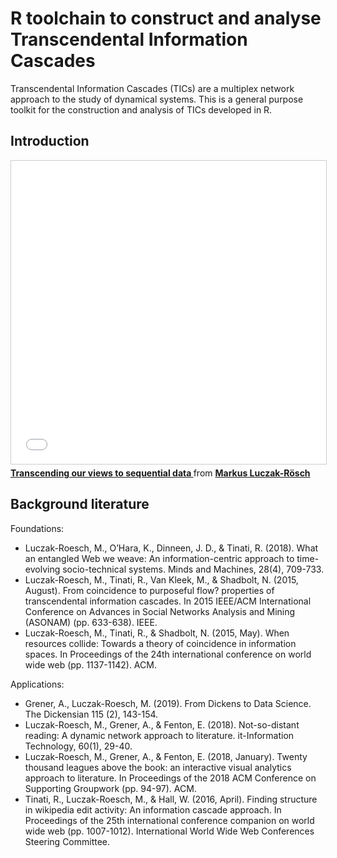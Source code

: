 # R toolchain to construct and analyse Transcendental Information Cascades
Transcendental Information Cascades (TICs) are a multiplex network approach to the study of dynamical systems. This is a general purpose toolkit for the construction and analysis of TICs developed in R.

## Introduction

<iframe src="//www.slideshare.net/slideshow/embed_code/key/BhG8hR3UpyqC7n" width="595" height="485" frameborder="0" marginwidth="0" marginheight="0" scrolling="no" style="border:1px solid #CCC; border-width:1px; margin-bottom:5px; max-width: 100%;" allowfullscreen> </iframe> <div style="margin-bottom:5px"> <strong> <a href="//www.slideshare.net/MLuczakRoesch/transcending-our-views-to-sequential-data" title="Transcending our views to sequential data " target="_blank">Transcending our views to sequential data </a> </strong> from <strong><a href="https://www.slideshare.net/MLuczakRoesch" target="_blank">Markus Luczak-Rösch</a></strong> </div>

## Background literature
Foundations:
 * Luczak-Roesch, M., O’Hara, K., Dinneen, J. D., & Tinati, R. (2018). What an entangled Web we weave: An information-centric approach to time-evolving socio-technical systems. Minds and Machines, 28(4), 709-733.
 * Luczak-Roesch, M., Tinati, R., Van Kleek, M., & Shadbolt, N. (2015, August). From coincidence to purposeful flow? properties of transcendental information cascades. In 2015 IEEE/ACM International Conference on Advances in Social Networks Analysis and Mining (ASONAM) (pp. 633-638). IEEE.
 * Luczak-Roesch, M., Tinati, R., & Shadbolt, N. (2015, May). When resources collide: Towards a theory of coincidence in information spaces. In Proceedings of the 24th international conference on world wide web (pp. 1137-1142). ACM.
 
Applications:
 * Grener, A., Luczak-Roesch, M. (2019). From Dickens to Data Science. The Dickensian 115 (2), 143-154.
 * Luczak-Roesch, M., Grener, A., & Fenton, E. (2018). Not-so-distant reading: A dynamic network approach to literature. it-Information Technology, 60(1), 29-40.
 * Luczak-Roesch, M., Grener, A., & Fenton, E. (2018, January). Twenty thousand leagues above the book: an interactive visual analytics approach to literature. In Proceedings of the 2018 ACM Conference on Supporting Groupwork (pp. 94-97). ACM.
 * Tinati, R., Luczak-Roesch, M., & Hall, W. (2016, April). Finding structure in wikipedia edit activity: An information cascade approach. In Proceedings of the 25th international conference companion on world wide web (pp. 1007-1012). International World Wide Web Conferences Steering Committee.
